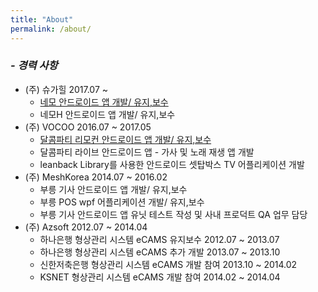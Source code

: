 ```yaml
---
title: "About"
permalink: /about/
---
```


### ___- 경력 사항___

- (주) 슈가힐 2017.07 ~ 
  - [네모 안드로이드 앱 개발/ 유지,보수](https://play.google.com/store/apps/details?id=kr.co.sugarhill.nemoapp)
  - 네모H 안드로이드 앱 개발/ 유지,보수
- (주) VOCOO 2016.07 ~ 2017.05
  - [달콤파티 리모컨 안드로이드 앱 개발/ 유지,보수](https://play.google.com/store/apps/details?id=kr.danalenter.dalkommparty)
  - 달콤파티 라이브 안드로이드 앱 - 가사 및 노래 재생 앱 개발
  - leanback Library를 사용한 안드로이드 셋탑박스 TV 어플리케이션 개발
- (주) MeshKorea 2014.07 ~ 2016.02
  - 부릉 기사 안드로이드 앱 개발/ 유지,보수
  - 부릉 POS wpf 어플리케이션 개발/ 유지,보수
  - 부릉 기사 안드로이드 앱 유닛 테스트 작성 및 사내 프로덕트 QA 업무 담당
- (주) Azsoft 2012.07 ~ 2014.04
  - 하나은행 형상관리 시스템 eCAMS 유지보수 2012.07 ~ 2013.07
  - 하나은행 형상관리 시스템 eCAMS 추가 개발 2013.07 ~ 2013.10
  - 신한저축은행 형상관리 시스템 eCAMS 개발 참여 2013.10 ~ 2014.02
  - KSNET 형상관리 시스템 eCAMS 개발 참여 2014.02 ~ 2014.04